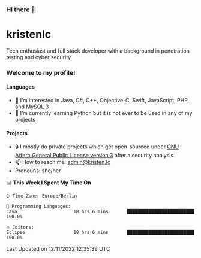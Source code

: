 ### Hi there 👋

# kristenlc

Tech enthusiast and full stack developer with a background in penetration testing and cyber security

### Welcome to my profile!

#### Languages
- 👀 I’m interested in Java, C#, C++, Objective-C, Swift, JavaScript, PHP, and MySQL 3
- 📖 I’m currently learning Python but it is not ever to be used in any of my projects

#### Projects
- 🔒 I mostly do private projects which get open-sourced under [GNU Affero General Public License version 3](https://www.fsf.org/bulletin/2021/fall/the-fundamentals-of-the-agplv3) after a security analysis
- 📫 How to reach me: admin@kristen.lc
- Pronouns: she/her

<!--START_SECTION:waka-->
📊 **This Week I Spent My Time On** 

```text
⌚︎ Time Zone: Europe/Berlin

💬 Programming Languages: 
Java                     18 hrs 6 mins       █████████████████████████   100.0%

🔥 Editors: 
Eclipse                  18 hrs 6 mins       █████████████████████████   100.0%

```


 Last Updated on 12/11/2022 12:35:39 UTC
<!--END_SECTION:waka-->
